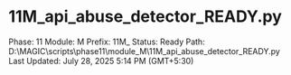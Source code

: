 # 11M_api_abuse_detector_READY.py

Phase: 11
Module: M
Prefix: 11M_
Status: Ready
Path: D:\MAGIC\scripts\phase11\module_M\11M_api_abuse_detector_READY.py
Last Updated: July 28, 2025 5:14 PM (GMT+5:30)
